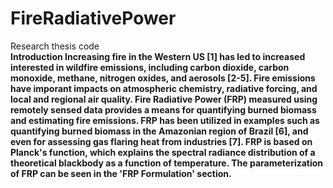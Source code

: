 # FireRadiativePower
Research thesis code <br>
<b> Introduction <b>
Increasing fire in the Western US [1] has led to increased interested in wildfire emissions, including carbon dioxide, carbon monoxide, methane, nitrogen oxides, and aerosols [2-5]. Fire emissions have imporant impacts on atmospheric chemistry, radiative forcing, and local and regional air quality.
Fire Radiative Power (FRP) measured using remotely sensed data provides a means for quantifying burned biomass and estimating fire emissions. FRP has been utilized in examples such as quantifying burned biomass in the Amazonian region of Brazil [6], and even for assessing gas flaring heat from industries [7]. FRP is based on Planck's function, which explains the spectral radiance distribution of a theoretical blackbody as a function of temperature. The parameterization of FRP can be seen in the 'FRP Formulation' section.

